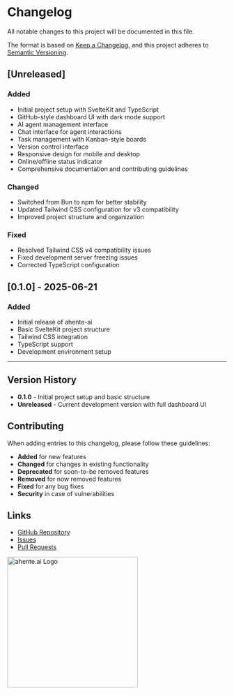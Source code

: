 # Changelog

All notable changes to this project will be documented in this file.

The format is based on [Keep a Changelog](https://keepachangelog.com/en/1.0.0/),
and this project adheres to [Semantic Versioning](https://semver.org/spec/v2.0.0.html).

## [Unreleased]

### Added
- Initial project setup with SvelteKit and TypeScript
- GitHub-style dashboard UI with dark mode support
- AI agent management interface
- Chat interface for agent interactions
- Task management with Kanban-style boards
- Version control interface
- Responsive design for mobile and desktop
- Online/offline status indicator
- Comprehensive documentation and contributing guidelines

### Changed
- Switched from Bun to npm for better stability
- Updated Tailwind CSS configuration for v3 compatibility
- Improved project structure and organization

### Fixed
- Resolved Tailwind CSS v4 compatibility issues
- Fixed development server freezing issues
- Corrected TypeScript configuration

## [0.1.0] - 2025-06-21

### Added
- Initial release of ahente-ai
- Basic SvelteKit project structure
- Tailwind CSS integration
- TypeScript support
- Development environment setup

---

## Version History

- **0.1.0** - Initial project setup and basic structure
- **Unreleased** - Current development version with full dashboard UI

## Contributing

When adding entries to this changelog, please follow these guidelines:

- **Added** for new features
- **Changed** for changes in existing functionality
- **Deprecated** for soon-to-be removed features
- **Removed** for now removed features
- **Fixed** for any bug fixes
- **Security** in case of vulnerabilities

## Links

- [GitHub Repository](https://github.com/yourusername/ahente-ai)
- [Issues](https://github.com/yourusername/ahente-ai/issues)
- [Pull Requests](https://github.com/yourusername/ahente-ai/pulls)

<img src="static/logo.png" alt="ahente.ai Logo" width="300" height="auto"> 